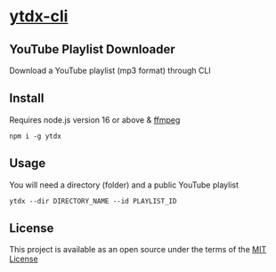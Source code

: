# [ytdx-cli](https://github.com/codingstudios/ytdx)
## YouTube Playlist Downloader
Download a YouTube playlist (mp3 format) through CLI

## Install
Requires node.js version 16 or above & [ffmpeg](https://www.ffmpeg.org)
```
npm i -g ytdx
```

## Usage
You will need a directory (folder) and a public YouTube playlist
```
ytdx --dir DIRECTORY_NAME --id PLAYLIST_ID
```

## License
This project is available as an open source under the terms of the [MIT License](https://github.com/codingstudios/ytdx/blob/main/LICENSE)


